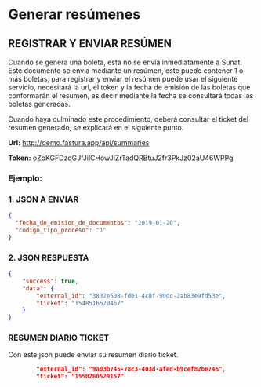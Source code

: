 # Generar resúmenes

## REGISTRAR Y ENVIAR RESÚMEN

Cuando se genera una boleta, esta no se envía inmediatamente a Sunat. Este documento se envía mediante un resúmen, este puede contener 1 o más boletas, para registrar y enviar el resúmen puede usar el siguiente servicio, necesitará la url, el token y la fecha de emisión de las boletas que conformarán el resumen, es decir mediante la fecha se consultará todas las boletas generadas.

Cuando haya culminado este procedimiento, deberá consultar el ticket del resumen generado, se explicará en el siguiente punto.

**Url:** http://demo.fastura.app/api/summaries

**Token:** oZoKGFDzqGJfJilCHowJlZrTadQRBtuJ2fr3PkJz02aU46WPPg

### Ejemplo:

### 1. **JSON A ENVIAR**

```json
{
  "fecha_de_emision_de_documentos": "2019-01-20",
  "codigo_tipo_proceso": "1"
}
```

### 2. **JSON RESPUESTA**

```json
{
    "success": true,
    "data": {
        "external_id": "3832e508-fd01-4c8f-99dc-2ab83e9fd53e",
        "ticket": "1548516520467"
    }
}
```

### RESUMEN DIARIO TICKET

Con este json puede enviar su resumen diario ticket.

```json
        "external_id": "9a03b745-78c3-403d-afed-b9cef82be746",
        "ticket": "1550260529157"
```
